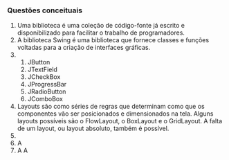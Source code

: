 ### Questões conceituais
1. Uma biblioteca é uma coleção de código-fonte já escrito e disponibilizado para facilitar o trabalho de programadores.
2. A biblioteca Swing é uma biblioteca que fornece classes e funções voltadas para a criação de interfaces gráficas.
3. 
   1. JButton
   2. JTextField
   3. JCheckBox
   4. JProgressBar
   5. JRadioButton
   6. JComboBox
4. Layouts são como séries de regras que determinam como que os componentes vão ser posicionados e dimensionados na tela.
   Alguns layouts possíveis são o FlowLayout, o BoxLayout e o GridLayout. A falta de um layout, ou layout absoluto, também é possível.
6. 
7. A
8. A
A
